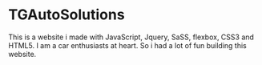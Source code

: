 # TGAutoSolutions
This is a website i made with JavaScript, Jquery, SaSS, flexbox, CSS3 and HTML5. I am a car enthusiasts at heart. So i had a lot of fun building this website.
